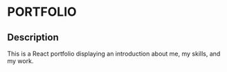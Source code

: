 # PORTFOLIO


## Description

This is a React portfolio displaying an introduction about me, my skills, and my work.